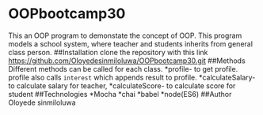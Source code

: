 # OOPbootcamp30
This an OOP program to demonstate the concept of OOP.
This program models a school system, where teacher and students inherits from general class person. 
##Installation
clone the repository with this link https://github.com/Oloyedesinmiloluwa/OOPbootcamp30.git
##Methods
Different methods can be called for each class.
*profile- to get profile. profile also calls <code>interest</code> which appends result to profile.
*calculateSalary- to calculate salary for teacher,
*calculateScore- to calculate score for student
##Technologies
*Mocha
*chai
*babel
*node(ES6)
##Author
Oloyede sinmiloluwa